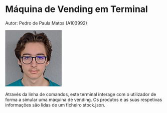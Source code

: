 # Máquina de Vending em Terminal

Autor: Pedro de Paula Matos (A103992)

![Foto](../foto.jpg "foto")

Através da linha de comandos, este terminal interage com o utilizador de forma a simular uma máquina de vending. Os produtos e as suas respetivas informações são lidas de um ficheiro stock.json. 

